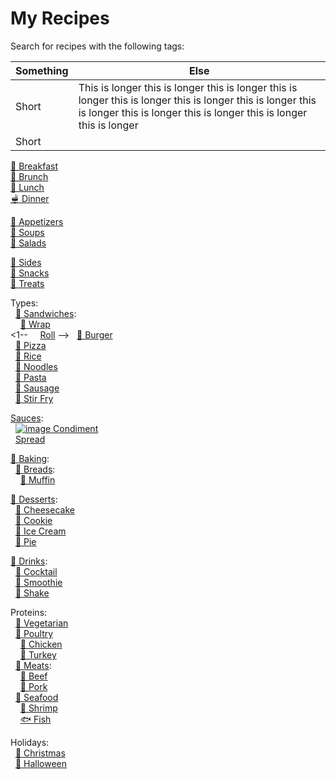 # My Recipes

Search for recipes with the following tags:

<!--
<pre>
 <code>
  <a href="https://google.com">Test copy that's hopefully monospaced! And now that's also a link?!</a>
  <a href="https://google.com">And another</a>
  &nbsp;&nbsp;<a href="https://google.com">And another indented</a>
 </code>
</pre>
-->

| Something | Else |
|---------------|------------------------------------------------------------------------------------------------------|
| Short | This is longer this is longer this is longer this is longer this is longer this is longer this is longer this is longer this is longer this is longer this is longer this is longer |
| Short | |

[🍳 Breakfast](https://github.com/search?q=repo%3Alucaswinningham%2Frecipes+"TAG%3A+breakfast"&type=code)  
[🥯 Brunch](https://github.com/search?q=repo%3Alucaswinningham%2Frecipes+"TAG%3A+brunch"&type=code)  
[🍲 Lunch](https://github.com/search?q=repo%3Alucaswinningham%2Frecipes+"TAG%3A+lunch"&type=code)  
[🫕 Dinner](https://github.com/search?q=repo%3Alucaswinningham%2Frecipes+"TAG%3A+dinner"&type=code)  

[🥟 Appetizers](https://github.com/search?q=repo%3Alucaswinningham%2Frecipes+"TAG%3A+appetizer"&type=code)  
[🍲 Soups](https://github.com/search?q=repo%3Alucaswinningham%2Frecipes+"TAG%3A+soup"&type=code)  
[🥗 Salads](https://github.com/search?q=repo%3Alucaswinningham%2Frecipes+"TAG%3A+salad"&type=code)  

[🍟 Sides](https://github.com/search?q=repo%3Alucaswinningham%2Frecipes+"TAG%3A+side"&type=code)  
[🍿 Snacks](https://github.com/search?q=repo%3Alucaswinningham%2Frecipes+"TAG%3A+snack"&type=code)  
[🍫 Treats](https://github.com/search?q=repo%3Alucaswinningham%2Frecipes+"TAG%3A+treat"&type=code)  

Types:  
&nbsp;&nbsp;[🥪 Sandwiches](https://github.com/search?q=repo%3Alucaswinningham%2Frecipes+"TAG%3A+sandwich"&type=code):  
&nbsp;&nbsp;&nbsp;&nbsp;[🌯 Wrap](https://github.com/search?q=repo%3Alucaswinningham%2Frecipes+"TAG%3A+wrap"&type=code)  
<1-- &nbsp;&nbsp;&nbsp;&nbsp;[Roll](https://github.com/search?q=repo%3Alucaswinningham%2Frecipes+"TAG%3A+roll"&type=code)  -->
&nbsp;&nbsp;[🍔 Burger](https://github.com/search?q=repo%3Alucaswinningham%2Frecipes+"TAG%3A+burger"&type=code)  
&nbsp;&nbsp;[🍕 Pizza](https://github.com/search?q=repo%3Alucaswinningham%2Frecipes+"TAG%3A+pizza"&type=code)  
&nbsp;&nbsp;[🍚 Rice](https://github.com/search?q=repo%3Alucaswinningham%2Frecipes+"TAG%3A+rice"&type=code)  
&nbsp;&nbsp;[🍜 Noodles](https://github.com/search?q=repo%3Alucaswinningham%2Frecipes+"TAG%3A+noodles"&type=code)  
&nbsp;&nbsp;[🍝 Pasta](https://github.com/search?q=repo%3Alucaswinningham%2Frecipes+"TAG%3A+pasta"&type=code)  
&nbsp;&nbsp;[🌭 Sausage](https://github.com/search?q=repo%3Alucaswinningham%2Frecipes+"TAG%3A+sausage"&type=code)  
&nbsp;&nbsp;[🥢 Stir Fry](https://github.com/search?q=repo%3Alucaswinningham%2Frecipes+"TAG%3A+stir+fry"&type=code)  

[Sauces](https://github.com/search?q=repo%3Alucaswinningham%2Frecipes+"TAG%3A+sauce"&type=code):  
&nbsp;&nbsp;[![image](https://github.com/lucaswinningham/recipes/assets/24572180/5a884073-d426-442e-b88b-aefa606935ed)
Condiment](https://github.com/search?q=repo%3Alucaswinningham%2Frecipes+"TAG%3A+condiment"&type=code)  
&nbsp;&nbsp;[Spread](https://github.com/search?q=repo%3Alucaswinningham%2Frecipes+"TAG%3A+spread"&type=code)  

[🥖 Baking](https://github.com/search?q=repo%3Alucaswinningham%2Frecipes+"TAG%3A+baking"&type=code):  
&nbsp;&nbsp;[🍞 Breads](https://github.com/search?q=repo%3Alucaswinningham%2Frecipes+"TAG%3A+bread"&type=code):  
&nbsp;&nbsp;&nbsp;&nbsp;[🧁 Muffin](https://github.com/search?q=repo%3Alucaswinningham%2Frecipes+"TAG%3A+muffin"&type=code)  
<!-- &nbsp;&nbsp;&nbsp;&nbsp;[Scone](https://github.com/search?q=repo%3Alucaswinningham%2Frecipes+"TAG%3A+scone"&type=code)  -->

[🍮 Desserts](https://github.com/search?q=repo%3Alucaswinningham%2Frecipes+"TAG%3A+dessert"&type=code):  
&nbsp;&nbsp;[🍰 Cheesecake](https://github.com/search?q=repo%3Alucaswinningham%2Frecipes+"TAG%3A+cheesecake"&type=code)  
&nbsp;&nbsp;[🍪 Cookie](https://github.com/search?q=repo%3Alucaswinningham%2Frecipes+"TAG%3A+cookie"&type=code)  
&nbsp;&nbsp;[🍦 Ice Cream](https://github.com/search?q=repo%3Alucaswinningham%2Frecipes+"TAG%3A+ice+cream"&type=code)  
&nbsp;&nbsp;[🥧 Pie](https://github.com/search?q=repo%3Alucaswinningham%2Frecipes+"TAG%3A+pie"&type=code)  
<!-- &nbsp;&nbsp;[Tart](https://github.com/search?q=repo%3Alucaswinningham%2Frecipes+"TAG%3A+tart"&type=code)  -->

[🫙 Drinks](https://github.com/search?q=repo%3Alucaswinningham%2Frecipes+"TAG%3A+drink"&type=code):  
&nbsp;&nbsp;[🍹 Cocktail](https://github.com/search?q=repo%3Alucaswinningham%2Frecipes+"TAG%3A+cocktail"&type=code)  
&nbsp;&nbsp;[🍍 Smoothie](https://github.com/search?q=repo%3Alucaswinningham%2Frecipes+"TAG%3A+smoothie"&type=code)  
&nbsp;&nbsp;[🥤 Shake](https://github.com/search?q=repo%3Alucaswinningham%2Frecipes+"TAG%3A+shake"&type=code)  

Proteins:  
&nbsp;&nbsp;[🥦 Vegetarian](https://github.com/search?q=repo%3Alucaswinningham%2Frecipes+"TAG%3A+vegetarian"&type=code)  
&nbsp;&nbsp;[🍗 Poultry](https://github.com/search?q=repo%3Alucaswinningham%2Frecipes+"TAG%3A+poultry"&type=code)  
&nbsp;&nbsp;&nbsp;&nbsp;[🐓 Chicken](https://github.com/search?q=repo%3Alucaswinningham%2Frecipes+"TAG%3A+chicken"&type=code)  
&nbsp;&nbsp;&nbsp;&nbsp;[🦃 Turkey](https://github.com/search?q=repo%3Alucaswinningham%2Frecipes+"TAG%3A+turkey"&type=code)  
&nbsp;&nbsp;[🥩 Meats](https://github.com/search?q=repo%3Alucaswinningham%2Frecipes+"TAG%3A+meat"&type=code):  
&nbsp;&nbsp;&nbsp;&nbsp;[🐄 Beef](https://github.com/search?q=repo%3Alucaswinningham%2Frecipes+"TAG%3A+beef"&type=code)  
&nbsp;&nbsp;&nbsp;&nbsp;[🐖 Pork](https://github.com/search?q=repo%3Alucaswinningham%2Frecipes+"TAG%3A+pork"&type=code)  
&nbsp;&nbsp;[🦞 Seafood](https://github.com/search?q=repo%3Alucaswinningham%2Frecipes+"TAG%3A+seafood"&type=code)  
&nbsp;&nbsp;&nbsp;&nbsp;[🍤 Shrimp](https://github.com/search?q=repo%3Alucaswinningham%2Frecipes+"TAG%3A+shrimp"&type=code)  
&nbsp;&nbsp;&nbsp;&nbsp;[🐟 Fish](https://github.com/search?q=repo%3Alucaswinningham%2Frecipes+"TAG%3A+fish"&type=code)  

Holidays:  
&nbsp;&nbsp;[🎄 Christmas](https://github.com/search?q=repo%3Alucaswinningham%2Frecipes+"TAG%3A+christmas"&type=code)  
&nbsp;&nbsp;[🎃 Halloween](https://github.com/search?q=repo%3Alucaswinningham%2Frecipes+"TAG%3A+halloween"&type=code)  
